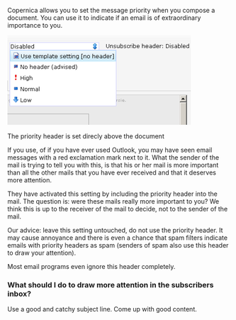 Copernica allows you to set the message priority when you compose a
document. You can use it to indicate if an email is of extraordinary
importance to you.

![Priority header](../images/priorityheader.png)

The priority header is set direcly above the document

If you use, of if you have ever used Outlook, you may have seen email
messages with a red exclamation mark next to it. What the sender of the
mail is trying to tell you with this, is that his or her mail is more
important than all the other mails that you have ever received and that
it deserves more attention.

They have activated this setting by including the priority header into
the mail. The question is: were these mails really more important to
you? We think this is up to the receiver of the mail to decide, not to
the sender of the mail.

Our advice: leave this setting untouched, do not use the priority
header. It may cause annoyance and there is even a chance that spam
filters indicate emails with priority headers as spam (senders of spam
also use this header to draw your attention).

Most email programs even ignore this header completely.

### What should I do to draw more attention in the subscribers inbox?

Use a good and catchy subject line. Come up with good content.
